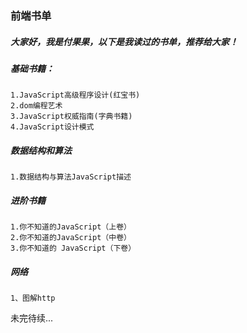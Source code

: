 ### 前端书单

##### 大家好，我是付果果，以下是我读过的书单，推荐给大家！

##### 基础书籍：

```
1.JavaScript高级程序设计(红宝书)
2.dom编程艺术
3.JavaScript权威指南(字典书籍)
4.JavaScript设计模式
```

##### 数据结构和算法

```
1.数据结构与算法JavaScript描述
```

##### 进阶书籍

```
1.你不知道的JavaScript（上卷）
2.你不知道的JavaScript（中卷）
3.你不知道的 JavaScript（下卷）
```

##### 网络
```
1、图解http
```

未完待续...



